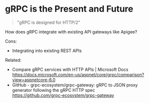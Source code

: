 # gRPC is the Present and Future

> "gRPC is designed for HTTP/2"


How does gRPC integrate with existing API gateways like Apigee?

Cons:

* Integrating into existing REST APIs

Related:

* Compare gRPC services with HTTP APIs \| Microsoft Docs  
  <https://docs.microsoft.com/en-us/aspnet/core/grpc/comparison?view=aspnetcore-6.0>
* GitHub - grpc-ecosystem/grpc-gateway: gRPC to JSON proxy generator following the gRPC HTTP spec  
  <https://github.com/grpc-ecosystem/grpc-gateway>
